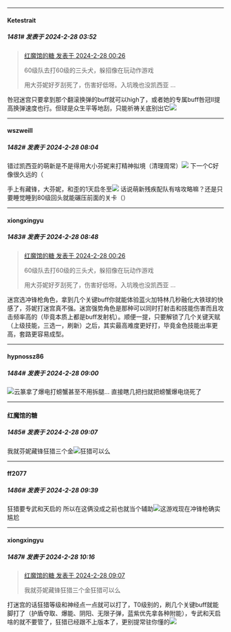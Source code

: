 ﻿
*****

####  Ketestrait  
##### 1481#       发表于 2024-2-28 03:52

<blockquote><a href="httphttps://bbs.saraba1st.com/2b/forum.php?mod=redirect&amp;goto=findpost&amp;pid=64088380&amp;ptid=2024428" target="_blank">红魔馆的糖 发表于 2024-2-28 00:26</a>

60级队去打60级的三头犬，躲招像在玩动作游戏

用大芬妮好歹刮死了，伤害好低呀。入坑晚也没凯西亚 ...</blockquote>
咎冠迷宫只要拿到那个翻滚换弹的buff就可以high了，或者她的专属buff咎冠Ⅱ提高换弹速度也行。但球是众生平等地刮，只能祈祷关底别出它<img src="https://static.saraba1st.com/image/smiley/face2017/067.png" referrerpolicy="no-referrer">


*****

####  wszweill  
##### 1482#       发表于 2024-2-28 08:04

错过凯西亚的萌新是不是得用大小芬妮来打精神拟境（清理周常）<img src="https://static.saraba1st.com/image/smiley/face2017/067.png" referrerpolicy="no-referrer"> 下一个C好像很久远的（

手上有藏锋，大芬妮，和歪的1天启冬至<img src="https://static.saraba1st.com/image/smiley/face2017/068.png" referrerpolicy="no-referrer"> 话说萌新残疾配队有啥攻略嘛？还是只要睡觉睡到80级回头就能碾压前面的关卡（）


*****

####  xiongxingyu  
##### 1483#       发表于 2024-2-28 08:48

<blockquote><a href="httphttps://bbs.saraba1st.com/2b/forum.php?mod=redirect&amp;goto=findpost&amp;pid=64088380&amp;ptid=2024428" target="_blank">红魔馆的糖 发表于 2024-2-28 00:26</a>

60级队去打60级的三头犬，躲招像在玩动作游戏

用大芬妮好歹刮死了，伤害好低呀。入坑晚也没凯西亚 ...</blockquote>
迷宫选冲锋枪角色，拿到几个关键buff你就能体验蓝火加特林几秒融化大铁球的快感了，芬妮打迷宫真不强。迷宫强势角色是那种可以同时打射击和技能伤害而且攻击频率高的（毕竟本质上都是buff发射机）。顺便一提，只要解锁了几个关键天赋（上级技能，三选一，刷新）之后，其实最高难度更好打，毕竟金色技能出率更高，套路更容易成型。


*****

####  hypnossz86  
##### 1484#       发表于 2024-2-28 09:00

<img src="https://static.saraba1st.com/image/smiley/face2017/018.png" referrerpolicy="no-referrer">云篆拿了爆电打螃蟹甚至不用拆腿...
直接瞎几把扫就把螃蟹爆电烧死了


*****

####  红魔馆的糖  
##### 1485#       发表于 2024-2-28 09:07

我就芬妮藏锋狂猎三个金<img src="https://static.saraba1st.com/image/smiley/face2017/068.png" referrerpolicy="no-referrer">狂猎可以么


*****

####  ff2077  
##### 1486#       发表于 2024-2-28 09:39

狂猎要专武和天启的 所以在这俩没成之前也就当个辅助<img src="https://static.saraba1st.com/image/smiley/face2017/067.png" referrerpolicy="no-referrer">这游戏现在冲锋枪确实尴尬


*****

####  xiongxingyu  
##### 1487#       发表于 2024-2-28 10:16

<blockquote><a href="httphttps://bbs.saraba1st.com/2b/forum.php?mod=redirect&amp;goto=findpost&amp;pid=64089944&amp;ptid=2024428" target="_blank">红魔馆的糖 发表于 2024-2-28 09:07</a>

我就芬妮藏锋狂猎三个金狂猎可以么</blockquote>
打迷宫的话狂猎等级和神经点一点就可以打了，T0级别的，刷几个关键buff就能脚打了（护盾夺取、爆能、阴阳、无限子弹，蓝紫优先拿各种附能），专武和天启啥的就不要管了，狂猎已经跟不上版本了，更别提常驻你懂的<img src="https://static.saraba1st.com/image/smiley/face2017/068.png" referrerpolicy="no-referrer">

